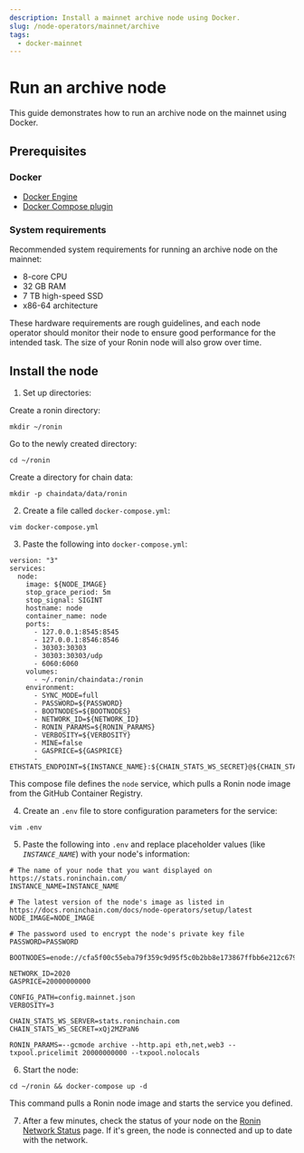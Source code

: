 ```yaml
---
description: Install a mainnet archive node using Docker.
slug: /node-operators/mainnet/archive
tags:
  - docker-mainnet
---
```


# Run an archive node

This guide demonstrates how to run an archive node on the mainnet using Docker.

## Prerequisites

### Docker

* [Docker Engine](https://docs.docker.com/engine/install/)
* [Docker Compose plugin](https://docs.docker.com/compose/install/)

### System requirements

Recommended system requirements for running an archive node on the mainnet:

* 8-core CPU
* 32 GB RAM
* 7 TB high-speed SSD
* x86-64 architecture

These hardware requirements are rough guidelines, and each node operator
should monitor their node to ensure good performance for the intended task.
The size of your Ronin node will also grow over time.

## Install the node

1. Set up directories:

  Create a ronin directory:

  ```
  mkdir ~/ronin
  ```

  Go to the newly created directory:

  ```
  cd ~/ronin
  ```

  Create a directory for chain data:

  ```
  mkdir -p chaindata/data/ronin
  ```

2. Create a file called `docker-compose.yml`:

  ```
  vim docker-compose.yml
  ```

3. Paste the following into `docker-compose.yml`:

  ```
  version: "3"
  services:
    node:
      image: ${NODE_IMAGE}
      stop_grace_period: 5m
      stop_signal: SIGINT
      hostname: node
      container_name: node
      ports:
        - 127.0.0.1:8545:8545
        - 127.0.0.1:8546:8546
        - 30303:30303
        - 30303:30303/udp
        - 6060:6060
      volumes:
        - ~/.ronin/chaindata:/ronin
      environment:
        - SYNC_MODE=full
        - PASSWORD=${PASSWORD}
        - BOOTNODES=${BOOTNODES}
        - NETWORK_ID=${NETWORK_ID}
        - RONIN_PARAMS=${RONIN_PARAMS}
        - VERBOSITY=${VERBOSITY}
        - MINE=false
        - GASPRICE=${GASPRICE}
        - ETHSTATS_ENDPOINT=${INSTANCE_NAME}:${CHAIN_STATS_WS_SECRET}@${CHAIN_STATS_WS_SERVER}:443
  ```

  This compose file defines the `node` service, which pulls a Ronin node image from the GitHub Container Registry.

4. Create an `.env` file to store configuration parameters for the service:

  ```
  vim .env
  ```

5. Paste the following into `.env` and replace placeholder values (like *`INSTANCE_NAME`*) with your node's information:

  ```
  # The name of your node that you want displayed on https://stats.roninchain.com/
  INSTANCE_NAME=INSTANCE_NAME

  # The latest version of the node's image as listed in https://docs.roninchain.com/docs/node-operators/setup/latest
  NODE_IMAGE=NODE_IMAGE

  # The password used to encrypt the node's private key file
  PASSWORD=PASSWORD

  BOOTNODES=enode://cfa5f00c55eba79f359c9d95f5c0b2bb8e173867ffbb6e212c6799a52918502519e56650970e34caf1cd17418d4da46c3243588578886c3b4f8c42d1934bf108@104.198.242.88:30303,enode://f500391c41906a1dae249df084a3d1659fe602db671730b2778316114a5f7df44a0c6864a8dfffdc380fc81c6965dd911338e0e2591eb78a506857015d166250@34.135.18.26:30303,enode://fc7b8ceafe16e6f79ab2da3e73d0a3163d0c28efe0778863102f8f27758986fe28c1540a9a0bbdff29ab93ad1c5803462efe6c98165bbb404d9d099a55f1d2c9@130.211.208.201:30303

  NETWORK_ID=2020
  GASPRICE=20000000000

  CONFIG_PATH=config.mainnet.json
  VERBOSITY=3

  CHAIN_STATS_WS_SERVER=stats.roninchain.com
  CHAIN_STATS_WS_SECRET=xQj2MZPaN6

  RONIN_PARAMS=--gcmode archive --http.api eth,net,web3 --txpool.pricelimit 20000000000 --txpool.nolocals
  ```

6. Start the node:

  ```
  cd ~/ronin && docker-compose up -d
  ```

  This command pulls a Ronin node image and starts the service you defined.

7. After a few minutes, check the status of your node on the [Ronin Network Status](https://stats.roninchain.com/) page. If it's green, the node is connected and up to date with the network.
